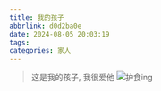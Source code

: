 ```yaml
---
title: 我的孩子
abbrlink: d0d2ba0e
date: 2024-08-05 20:03:19
tags:
categories: 家人
---
```


<meta name="referrer" content="no-referrer"/>

> 这是我的孩子, 我很爱他
![护食ing](https://img-blog.csdnimg.cn/direct/00a5dc6836244a77ac0ac15449a0a903.png)